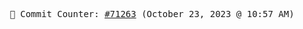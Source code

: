 <p align="center">
    <samp>
        📮 Commit Counter: <a href="https://github.com/Javascript-void0/Javascript-void0/commits/main">#71263</a> (October 23, 2023 @ 10:57 AM)
    </samp>
</p>